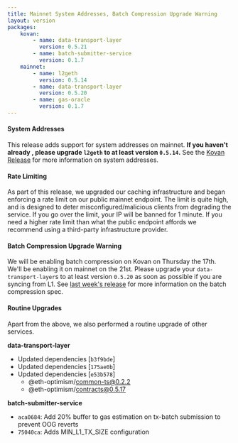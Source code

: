 ```yaml
---
title: Mainnet System Addresses, Batch Compression Upgrade Warning
layout: version
packages:
    kovan:
        - name: data-transport-layer
          version: 0.5.21
        - name: batch-submitter-service
          version: 0.1.7
    mainnet:
        - name: l2geth
          version: 0.5.14
        - name: data-transport-layer
          version: 0.5.20
        - name: gas-oracle
          version: 0.1.7
---
```


#### System Addresses

This release adds support for system addresses on mainnet. **If you haven't already , please upgrade `l2geth` to at least version `0.5.14`.** See the [Kovan Release](/2022/03/08/kovan-system-addresses.html) for more information on system addresses.

#### Rate Limiting

As part of this release, we upgraded our caching infrastructure and began enforcing a rate limit on our public mainnet endpoint. The limit is quite high, and is designed to deter misconfigured/malicious clients from degrading the service. If you go over the limit, your IP will be banned for 1 minute. If you need a higher rate limit than what the public endpoint affords we recommend using a third-party infrastructure provider.

#### Batch Compression Upgrade Warning

We will be enabling batch compression on Kovan on Thursday the 17th. We'll be enabling it on mainnet on the 21st. Please upgrade your `data-transport-layer`s to at least version `0.5.20` as soon as possible if you are syncing from L1. See [last week's release](/2022/03/08/kovan-system-addresses.html) for more information on the batch compression spec.

#### Routine Upgrades

Apart from the above, we also performed a routine upgrade of other services.

**data-transport-layer**

- Updated dependencies [`b3f9bde`]
- Updated dependencies [`175ae0b`]
- Updated dependencies [`e53b578`]
  - @eth-optimism/common-ts@0.2.2
  - @eth-optimism/contracts@0.5.17

**batch-submitter-service**

- `aca0684`: Add 20% buffer to gas estimation on tx-batch submission to prevent OOG reverts
- `75040ca`: Adds MIN_L1_TX_SIZE configuration